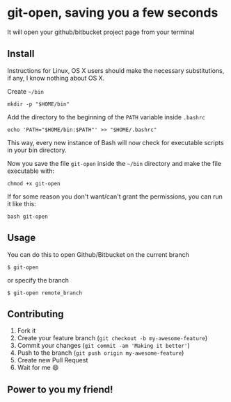 # git-open, saving you a few seconds


It will open your github/bitbucket project page from your terminal

## Install

Instructions for Linux, OS X users should make the necessary substitutions, if any, I know nothing about OS X.

Create `~/bin`

```shell
mkdir -p "$HOME/bin"
```

Add the directory to the beginning of the `PATH` variable inside `.bashrc`

```shell
echo 'PATH="$HOME/bin:$PATH"' >> "$HOME/.bashrc"
```

This way, every new instance of Bash will now check for executable scripts in your bin directory.

Now you save the file `git-open` inside the `~/bin` directory and make the file executable with:

```shell
chmod +x git-open
```

If for some reason you don't want/can't grant the permissions, you can run it like this:

```shell
bash git-open
```

## Usage

You can do this to open Github/Bitbucket on the current branch

    $ git-open

or specify the branch

    $ git-open remote_branch

## Contributing

1. Fork it
2. Create your feature branch (`git checkout -b my-awesome-feature`)
3. Commit your changes (`git commit -am 'Making it better'`)
4. Push to the branch (`git push origin my-awesome-feature`)
5. Create new Pull Request
6. Wait for me :smile:

## Power to you my friend!
